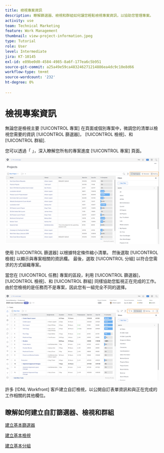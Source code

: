 ```yaml
---
title: 檢視專案資訊
description: 瞭解篩選器、檢視和群組如何讓您輕鬆檢視專案資訊，以協助您管理專案。
activity: use
team: Technical Marketing
feature: Work Management
thumbnail: view-project-information.jpeg
type: Tutorial
role: User
level: Intermediate
jira: KT-10145
exl-id: e89be0d0-4584-4985-8a6f-177ea6c5b951
source-git-commit: a25a49e59ca483246271214886ea4dc9c10e8d66
workflow-type: tm+mt
source-wordcount: '232'
ht-degree: 0%

---
```


# 檢視專案資訊

無論您是檢視主要 [!UICONTROL 專案] 在頁面或個別專案中，微調您的清單以檢視您需要的資訊 [!UICONTROL 篩選器]， [!UICONTROL 檢視]、和 [!UICONTROL 群組].

您可以透過「 」，深入瞭解您所有的專案進度 [!UICONTROL 專案] 頁面。

![顯示篩選器的專案頁面](assets/planner-fund-project-page-fvg-copy.png)

使用 [!UICONTROL 篩選器] 以根據特定條件縮小清單。 然後選取 [!UICONTROL 檢視] 以顯示與專案相關的資訊欄。 最後，選取 [!UICONTROL 分組] 以符合您需求的方式組織專案。

當您在 [!UICONTROL 任務] 專案的區段，利用 [!UICONTROL 篩選器]， [!UICONTROL 檢視]、和 [!UICONTROL 群組] 同樣協助您監視正在完成的工作。 由於您檢視的是任務而不是專案，因此您有一組完全不同的選擇。

![顯示檢視的專案任務清單](assets/planner-fund-task-list-fvg.png)

許多 [!DNL Workfront] 客戶建立自訂檢視，以公開自訂表單資訊和與正在完成的工作相關的其他欄位。

## 瞭解如何建立自訂篩選器、檢視和群組

[建立基本篩選器](https://experienceleague.adobe.com/docs/workfront-learn/tutorials-workfront/reporting/basic-reporting/create-a-basic-filter.html?lang=en)

[建立基本檢視](https://experienceleague.adobe.com/docs/workfront-learn/tutorials-workfront/reporting/basic-reporting/create-a-basic-view.html?lang=en)

[建立基本分組](https://experienceleague.adobe.com/docs/workfront-learn/tutorials-workfront/reporting/basic-reporting/create-a-basic-grouping.html?lang=en)
